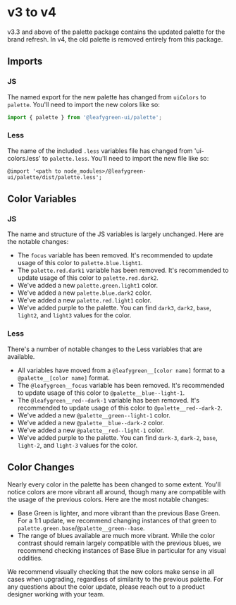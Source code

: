 # v3 to v4

v3.3 and above of the palette package contains the updated palette for the brand refresh. In v4, the old palette is removed entirely from this package.

## Imports

### JS

The named export for the new palette has changed from `uiColors` to `palette`. You'll need to import the new colors like so:

```js
import { palette } from '@leafygreen-ui/palette';
```

### Less

The name of the included `.less` variables file has changed from 'ui-colors.less' to `palette.less`. You'll need to import the new file like so:

```less
@import '<path to node_modules>/@leafygreen-ui/palette/dist/palette.less';
```

## Color Variables

### JS

The name and structure of the JS variables is largely unchanged. Here are the notable changes:

- The `focus` variable has been removed. It's recommended to update usage of this color to `palette.blue.light1`.
- The `palette.red.dark1` variable has been removed. It's recommended to update usage of this color to `palette.red.dark2`.
- We've added a new `palette.green.light1` color.
- We've added a new `palette.blue.dark2` color.
- We've added a new `palette.red.light1` color.
- We've added purple to the palette. You can find `dark3`, `dark2`, `base`, `light2`, and `light3` values for the color.

### Less

There's a number of notable changes to the Less variables that are available.

- All variables have moved from a `@leafygreen__[color name]` format to a `@palette__[color name]` format.
- The `@leafygreen__focus` variable has been removed. It's recommended to update usage of this color to `@palette__blue--light-1`.
- The `@leafygreen__red--dark-1` variable has been removed. It's recommended to update usage of this color to `@palette__red--dark-2`.
- We've added a new `@palette__green--light-1` color.
- We've added a new `@palette__blue--dark-2` color.
- We've added a new `@palette__red--light-1` color.
- We've added purple to the palette. You can find `dark-3`, `dark-2`, `base`, `light-2`, and `light-3` values for the color.

## Color Changes

Nearly every color in the palette has been changed to some extent. You'll notice colors are more vibrant all around, though many are compatible with the usage of the previous colors. Here are the most notable changes:

- Base Green is lighter, and more vibrant than the previous Base Green. For a 1:1 update, we recommend changing instances of that green to `palette.green.base`/`@palette__green--base`.
- The range of blues available are much more vibrant. While the color contrast should remain largely compatible with the previous blues, we recommend checking instances of Base Blue in particular for any visual oddities.

We recommend visually checking that the new colors make sense in all cases when upgrading, regardless of similarity to the previous palette. For any questions about the color update, please reach out to a product designer working with your team.
